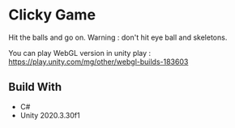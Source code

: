 # Clicky Game 

Hit the balls and go on.
Warning : don't hit eye ball and skeletons.

You can play WebGL version in unity play : 
https://play.unity.com/mg/other/webgl-builds-183603


## Build With

* C#
* Unity 2020.3.30f1

